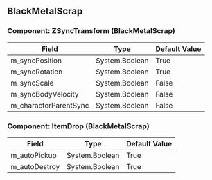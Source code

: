 ## BlackMetalScrap

### Component: ZSyncTransform (BlackMetalScrap)

|Field|Type|Default Value|
|-----|----|-------------|
|m_syncPosition|System.Boolean|True|
|m_syncRotation|System.Boolean|True|
|m_syncScale|System.Boolean|False|
|m_syncBodyVelocity|System.Boolean|False|
|m_characterParentSync|System.Boolean|False|

### Component: ItemDrop (BlackMetalScrap)

|Field|Type|Default Value|
|-----|----|-------------|
|m_autoPickup|System.Boolean|True|
|m_autoDestroy|System.Boolean|True|

